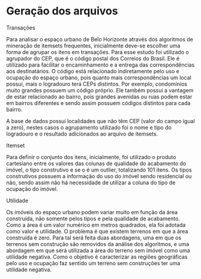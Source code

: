 # Geração dos arquivos

Transações 

Para analisar o espaço urbano de Belo Horizonte através dos algoritmos de mineração de itemsets frequentes, inicialmente deve-se escolher uma forma de agrupar os itens em transações. Para esse estudo foi utilizado o agrupador do CEP, que é o código postal dos Correios do Brasil. Ele é utilizado para facilitar o encaminhamento e a entrega das correspondências aos destinatários. O código está relacionado indiretamente pelo uso e ocupação do espaço urbano, pois quanto mais correspondências um local possui, mais o logradouro terá CEPs distintos. Por exemplo, condomínios muito grandes possuem um código próprio. Ele também possui a vantagem de estar relacionado ao bairro, pois grandes avenidas ou ruas podem estar em bairros diferentes e sendo assim possuem códigos distintos para cada bairro. 

A base de dados possui localidades que não têm CEP (valor do campo igual a zero), nestes casos o agrupamento utilizado foi o nome e tipo do logradouro e o resultado adicionados ao arquivo de itemsets.

Itemset 

Para definir o conjunto dos itens, inicialmente, foi utilizado o produto cartesiano entre os valores das colunas de qualidade do acabamento do imóvel, o tipo construtivo e se o é um outlier, totalizando 101 itens. Os tipos construtivos possuem a informação do uso do imóvel sendo residencial ou não, sendo assim não há necessidade de utilizar a coluna do tipo de ocupação do imóvel. 

Utilidade 

Os imóveis do espaço urbano podem variar muito em função da área construída, não somente pelos tipos e pela qualidade de acabamento. Como a área é um valor numérico em metros quadrados, ela foi adotada como valor e utilidade. O problema é que existem terrenos em que a área construída é zero. Para tal será feita duas abordagens, uma em que os terrenos sem construção são removidos da análise dos algoritmos, e uma abordagem em que será utilizada a área do terreno sem imóvel como uma utilidade negativa. Como o objetivo é caracterizar as regiões geográficas pelo uso e ocupação faz sentido um terreno sem construções ter uma utilidade negativa.   

